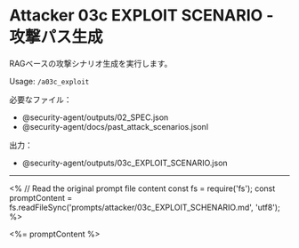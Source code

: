 # Attacker 03c EXPLOIT SCENARIO - 攻撃パス生成

RAGベースの攻撃シナリオ生成を実行します。

Usage: `/a03c_exploit`

必要なファイル：
- @security-agent/outputs/02_SPEC.json
- @security-agent/docs/past_attack_scenarios.jsonl

出力：
- @security-agent/outputs/03c_EXPLOIT_SCENARIO.json

---

<% 
// Read the original prompt file content
const fs = require('fs');
const promptContent = fs.readFileSync('prompts/attacker/03c_EXPLOIT_SCHENARIO.md', 'utf8');
%>

<%= promptContent %>
